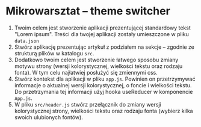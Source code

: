 # Mikrowarsztat – theme switcher

1. Twoim celem jest stworzenie aplikacji prezentującej standardowy tekst "Lorem ipsum". Treści dla twojej aplikacji zostały umieszczone w pliku `data.json`
2. Stwórz aplikację prezentując artykuł z podziałem na sekcje – zgodnie ze strukturą plików w katalogu `src`.
3. Dodatkowo twoim celem jest stworzenie łatwego sposobu zmiany motywu strony (wersji kolorystycznej, wielkości tekstu oraz rodzaju fonta). W tym celu najłatwiej posłużyć się zmiennymi css.
4. Stwórz kontekst dla aplikacji w pliku `app.js`. Powinien on przetrzymywać informacje o aktualnej wersji kolorystycznej, o foncie i wielkości tekstu. Do przetrzymania tej informacji użyj hooka useReducer w komponencie `App.js`.
5. W pliku `src/header.js` stwórz przełącznik do zmiany wersji kolorystycznej strony, wielkości tekstu oraz rodzaju fonta (wybierz kilka swoich ulubionych fontów).